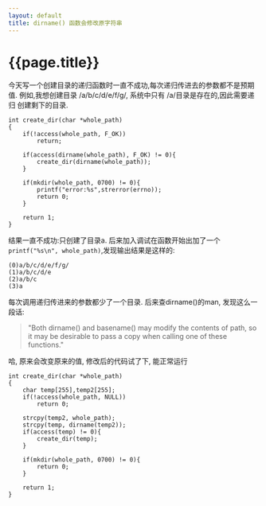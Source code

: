 ```yaml
---
layout: default
title: dirname() 函数会修改原字符串
---
```


{{page.title}}
==============

今天写一个创建目录的递归函数时一直不成功,每次递归传进去的参数都不是预期值. 
例如,我想创建目录 /a/b/c/d/e/f/g/, 系统中只有 /a/目录是存在的,因此需要递归
创建剩下的目录.
	
	int create_dir(char *whole_path)
	{
		if(!access(whole_path, F_OK))
			return;
	
		if(access(dirname(whole_path), F_OK) != 0){
			create_dir(dirname(whole_path));
		}
	
		if(mkdir(whole_path, 0700) != 0){
			printf("error:%s",strerror(errno));
			return 0;
		}
	
		return 1;
	}

结果一直不成功:只创建了目录a. 后来加入调试在函数开始出加了一个`printf("%s\n", whole_path)`,发现输出结果是这样的:
	
	(0)a/b/c/d/e/f/g/
	(1)a/b/c/d/e
	(2)a/b/c
	(3)a

每次调用递归传进来的参数都少了一个目录. 后来查dirname()的man, 发现这么一段话: 
> "Both dirname() and basename() may modify the contents of path, so it may be desirable to pass a copy when calling  one of these functions."

哈, 原来会改变原来的值, 修改后的代码试了下, 能正常运行

	int create_dir(char *whole_path)
	{
		char temp[255],temp2[255];
		if(!access(whole_path, NULL))
			return 0;
	
		strcpy(temp2, whole_path);
		strcpy(temp, dirname(temp2));
		if(access(temp) != 0){
			create_dir(temp);
		}

		if(mkdir(whole_path, 0700) != 0){
			return 0;
		}

		return 1;
	}

